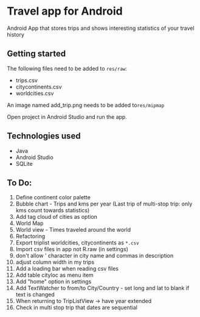 # Travel app for Android
Android App that stores trips and shows interesting statistics of your travel history

## Getting started
The following files need to be added to `res/raw`:
- trips.csv
- citycontinents.csv
- worldcities.csv

An image named add_trip.png needs to be added to`res/mipmap`

Open project in Android Studio and run the app.

## Technologies used
- Java
- Android Studio
- SQLite

## To Do:
1. Define continent color palette
1. Bubble chart - Trips and kms per year (Last trip of multi-stop trip: only kms count towards statistics)
1. Add tag cloud of cities as option
1. World Map
1. World view - Times traveled around the world
1. Refactoring
1. Export triplist worldcities, citycontinents as `*.csv`
1. Import csv files in app not R.raw (in settings)
1. don't allow ' character in city name and commas in description
1. adjust column width in my trips
1. Add a loading bar when reading csv files
1. Add table cityloc as menu item
1. Add "home" option in settings
1. Add TextWatcher to from/to City/Country - set long and lat to blank if text is changed
1. When returning to TripListView -> have year extended
1. Check in multi stop trip that dates are sequential
